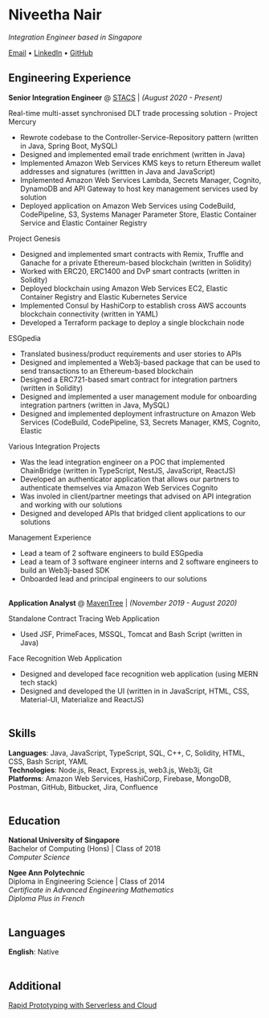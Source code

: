 # Niveetha Nair

_Integration Engineer based in Singapore_ 
<br>

[Email](mailto:niveetha.nair@gmail.com) • [LinkedIn](https://www.linkedin.com/in/niveethanair/) • [GitHub](https://github.com/Niveetha)

## Engineering Experience

**Senior Integration Engineer** @ [STACS](https://stacs.io/) | _(August 2020 - Present)_ 
<br>

Real-time multi-asset synchronised DLT trade processing solution - Project Mercury
  - Rewrote codebase to the Controller-Service-Repository pattern (written in Java, Spring Boot, MySQL)
  - Designed and implemented email trade enrichment (written in Java)
  - Implemented Amazon Web Services KMS keys to return Ethereum wallet addresses and signatures (writtten in Java and JavaScript)
  - Implemented Amazon Web Services Lambda, Secrets Manager, Cognito, DynamoDB and API Gateway to host key management services used by solution
  - Deployed application on Amazon Web Services using CodeBuild, CodePipeline, S3, Systems Manager Parameter Store, Elastic Container Service and Elastic Container Registry

Project Genesis
  - Designed and implemented smart contracts with Remix, Truffle and Ganache for a private Ethereum-based blockchain (written in Solidity)
  - Worked with ERC20, ERC1400 and DvP smart contracts (written in Solidity)
  - Deployed blockchain using Amazon Web Services EC2, Elastic Container Registry and Elastic Kubernetes Service
  - Implemented Consul by HashiCorp to establish cross AWS accounts blockchain connectivity (written in YAML)
  - Developed a Terraform package to deploy a single blockchain node

ESGpedia
  - Translated business/product requirements and user stories to APIs
  - Designed and implemented a Web3j-based package that can be used to send transactions to an Ethereum-based blockchain
  - Designed a ERC721-based smart contract for integration partners (written in Solidity)
  - Designed and implemented a user management module for onboarding integration partners (written in Java, MySQL)
  - Designed and implemented deployment infrastructure on Amazon Web Services (CodeBuild, CodePipeline, S3, Secrets Manager, KMS, Cognito, Elastic 

Various Integration Projects
  - Was the lead integration engineer on a POC that implemented ChainBridge (written in TypeScript, NestJS, JavaScript, ReactJS)
  - Developed an authenticator application that allows our partners to authenticate themselves via Amazon Web Services Cognito
  - Was involed in client/partner meetings that advised on API integration and working with our solutions
  - Designed and developed APIs that bridged client applications to our solutions

Management Experience
  - Lead a team of 2 software engineers to build ESGpedia
  - Lead a team of 3 software engineer interns and 2 software engineers to build an Web3j-based SDK
  - Onboarded lead and principal engineers to our solutions
<br><br>

**Application Analyst** @ [MavenTree](https://www.maventree.com/) | _(November 2019 - August 2020)_ 
<br>

Standalone Contract Tracing Web Application
  - Used JSF, PrimeFaces, MSSQL, Tomcat and Bash Script (written in Java)

Face Recognition Web Application
  - Designed and developed face recognition web application (using MERN tech stack)
  - Designed and developed the UI (written in in JavaScript, HTML, CSS, Material-UI, Materialize and ReactJS)
<br><br>

## Skills

**Languages**: Java, JavaScript, TypeScript, SQL, C++, C, Solidity, HTML, CSS, Bash Script, YAML
<br>
**Technologies**: Node.js, React, Express.js, web3.js, Web3j, Git
<br>
**Platforms**: Amazon Web Services, HashiCorp, Firebase, MongoDB, Postman, GitHub, Bitbucket, Jira, Confluence
<br><br>

## Education

**National University of Singapore**
<br>
Bachelor of Computing (Hons) | Class of 2018
<br>
_Computer Science_

**Ngee Ann Polytechnic**
<br>
Diploma in Engineering Science | Class of 2014
<br>
_Certificate in Advanced Engineering Mathematics_
<br>
_Diploma Plus in French_
<br><br>

## Languages

**English**: Native
<br><br>

## Additional

[Rapid Prototyping with Serverless and Cloud](https://stacs.io/wp-content/uploads/2021/07/STACS-Tech-Solutions-Blog-Rapid-Prototyping-with-Serverless-and-Cloud-Technology.pdf)
<br><br>
